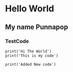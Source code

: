 ﻿# Hello World 
## My name Punnapop
 
### TestCode
```
print('Hi The World')
print('This is my code')
```
```
print('Added New code')
```
